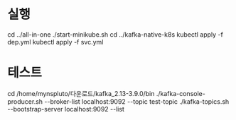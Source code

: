 # 실행

cd ../all-in-one
./start-minikube.sh
cd ../kafka-native-k8s
kubectl apply -f dep.yml
kubectl apply -f svc.yml

# 테스트

cd /home/mynspluto/다운로드/kafka_2.13-3.9.0/bin
./kafka-console-producer.sh --broker-list localhost:9092 --topic test-topic
./kafka-topics.sh --bootstrap-server localhost:9092 --list

